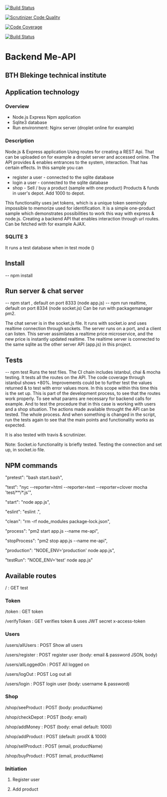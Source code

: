 [![Build Status](https://app.travis-ci.com/ylvali/jsframeworkProject2024BTH.svg?token=zbGBcfgSpBchF7HShAt4&branch=main)](https://app.travis-ci.com/ylvali/jsframeworkProject2024BTH)

[![Scrutinizer Code Quality](https://scrutinizer-ci.com/g/ylvali/jsframeworkProject2024BTH/badges/quality-score.png?b=main)](https://scrutinizer-ci.com/g/ylvali/jsframeworkProject2024BTH/?branch=main)

[![Code Coverage](https://scrutinizer-ci.com/g/ylvali/jsframeworkProject2024BTH/badges/coverage.png?b=main)](https://scrutinizer-ci.com/g/ylvali/jsframeworkProject2024BTH/?branch=main)

[![Build Status](https://scrutinizer-ci.com/g/ylvali/jsframeworkProject2024BTH/badges/build.png?b=main)](https://scrutinizer-ci.com/g/ylvali/jsframeworkProject2024BTH/build-status/main)


# Backend Me-API 
## BTH Blekinge technical institute

## Application technology
### Overview
- Node.js Express Npm application 
- Sqlite3 database
- Run environment: Nginx server (droplet online for example)

### Description
Node.js & Express application 
Using routes for creating a REST Api. 
That can be uploaded on for example a droplet server and accessed online.
The API provides & enables entrances to the system, interaction. That has certain effects.
In this sample you can 
- register a user - connected to the sqlite database 
- login a user    - connected to the sqlite database 
- shop            - Sell / buy a product (sample with one product) 
                    Products & funds in user's depot. 
                    Add 1000 to depot. 

This functionality uses jwt tokens, which is a unique token seemingly impossible to memorize used for identification. 
It is a simple one-product sample which demonstrates possibilities to work this way with express & node.js.
Creating a backend API that enables interaction through url routes. Can be fetched with for example AJAX. 

### SQLITE 3
It runs a test database when in test mode ()

## Install
-- npm install 

## Run server & chat server
-- npm start , default on port 8333 (node app.js)
-- npm run realtime, default on port 8334 (node socket.js)
Can be run with packagemanager pm2. 

The chat server is in the socket.js file. It runs with socket.io and uses realtime connection through sockets.
The server runs on a port, and a client can listen. This server assimilates a realtime price microservice, and
the new price is instantly updated realtime. The realtime server is connected to the same sqlite as the other server API (app.js)
in this project. 

## Tests
-- npm test
Runs the test files. The CI chain includes istanbul, chai & mocha testing.
It tests all the routes on the API. The code coverage through istanbul shows +80%. 
Improvements could be to further test the values returned & to test with error values more. 
In this scope within this time this is the set up.
This is part of the development process, to see that the routes work properly. To see what params are necessary for backend calls for example.
And to test the procedure that in this case is working with users and a shop situation. The actions made available throught the API can be tested. The whole process.
And when something is changed in the script, run the tests again to see that the main points and functionality works as expected.

It is also tested with travis & scrutinizer.

Note: Socket.io functionality is briefly tested. Testing the connection and set up, in socket.io file.

## NPM commands
"pretest": "bash start.bash",

"test": "nyc --reporter=html --reporter=text --reporter=clover mocha 'test/**/*.js'",

"start": "node app.js",

"eslint": "eslint .",

"clean": "rm -rf node_modules package-lock.json",

"process": "pm2 start app.js --name me-api",

"stopProcess": "pm2 stop app.js --name me-api",

"production": "NODE_ENV='production' node app.js",

"testRun": "NODE_ENV='test' node app.js"

## Available routes 
/                   : GET test 

### Token 

/token              : GET token 

/verifyToken        : GET verifies token & uses JWT secret x-access-token

### Users

/users/allUsers     : POST Show all users 

/users/register     : POST register user (body: email & password JSON, body)

/users/allLoggedOn  : POST All logged on 

/users/logOut       : POST Log out all 

/users/login        : POST login user (body: username & password)

### Shop

/shop/seeProduct    : POST (body: productName)

/shop/checkDepot    : POST (body: email)

/shop/addMoney      : POST (body: email default: 1000)

/shop/addProduct    : POST (default: prodX & 1000)

/shop/sellProduct   : POST (email, productName)

/shop/buyProduct    : POST (email, productName)

### Initiation 

1. Register user 

2. Add product 